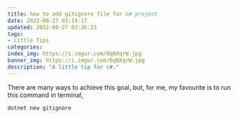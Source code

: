 ```yaml
---
title: how to add gitignore file for c# project
date: 2022-08-27 03:14:17
updated: 2022-08-27 03:26:23
tags:
- Little Tips
categories:
index_img: https://i.imgur.com/0qNXqrW.jpg
banner_img: https://i.imgur.com/0qNXqrW.jpg
description: "A little tip for c#."
---
```


There are many ways to achieve this goal, but, for me, my favourite is to run this command in terminal,

```bash
dotnet new gitignore
```
